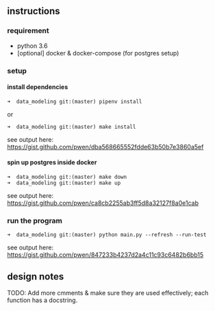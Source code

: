 ## instructions

### requirement
- python 3.6
- [optional] docker & docker-compose (for postgres setup)

### setup

#### install dependencies
```
➜  data_modeling git:(master) pipenv install
```

or
```
➜  data_modeling git:(master) make install
```

see output here: https://gist.github.com/pwen/dba568665552fdde63b50b7e3860a5ef

#### spin up postgres inside docker
```
➜  data_modeling git:(master) make down
➜  data_modeling git:(master) make up
```

see output here: https://gist.github.com/pwen/ca8cb2255ab3ff5d8a32127f8a0e1cab

### run the program

```
➜  data_modeling git:(master) python main.py --refresh --run-test
```

see output here: https://gist.github.com/pwen/847233b4237d2a4c11c93c6482b6bb15

## design notes

TODO: Add more cmments & make sure they are used effectively; each function has a docstring.
